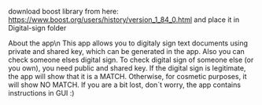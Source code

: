 download boost library from here: https://www.boost.org/users/history/version_1_84_0.html
and place it in Digital-sign folder

About the app\n
This app allows you to digitaly sign text documents using private and shared key, which can be generated in the app. Also you can check someone elses digital sign. To check digital sign of someone else (or you own), you need public and shared key. If the digital sign is legitimate, the app will show that it is a MATCH. Otherwise, for cosmetic purposes, it will show NO MATCH.
If you are a bit lost, don´t worry, the app contains instructions in GUI :)
